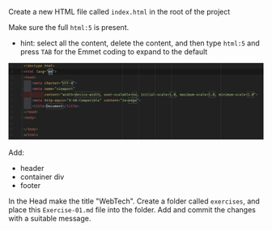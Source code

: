 Create a new HTML file called `index.html` in the root of the project


Make sure the full `html:5` is present.
- hint: select all the content, delete the content, and then type `html:5` and press `TAB` for the Emmet coding to expand to the default

![img.png](img.png)

Add:
- header
- container div
- footer
  

In the Head make the title "WebTech".
Create a folder called `exercises`, and place this `Exercise-01.md` file into the folder.
Add and commit the changes with a suitable message.


